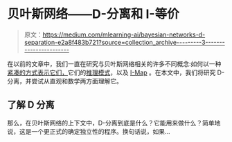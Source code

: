 # 贝叶斯网络——D-分离和 I-等价

> 原文：<https://medium.com/mlearning-ai/bayesian-networks-d-separation-e2a8f483b721?source=collection_archive---------3----------------------->

在以前的文章中，我们一直在研究与贝叶斯网络相关的许多不同概念:如何以一种[紧凑的方式表示它们，](/mlearning-ai/the-bayesian-network-representation-parametrization-1b08b61dc145)它们的[推理模式](/mlearning-ai/bayesian-networks-reasoning-patterns-f238bb234a5f)，以及 [I-Map](https://najamogeltoft.medium.com/bayesian-networks-independencies-and-i-maps-519173977798) 。在本文中，我们将研究 D-分离，并尝试从直观和数学两方面理解它。

## 了解 D 分离

那么，在贝叶斯网络的上下文中，D-分离到底是什么？它能用来做什么？简单地说，这是一个更正式的确定独立性的程序。换句话说，如果…